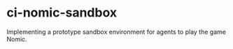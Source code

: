 # ci-nomic-sandbox
 Implementing a prototype sandbox environment for agents to play the game Nomic.
